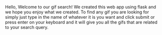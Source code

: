 Hello, Welcome to our gif search! We created this web app using flask and we hope you enjoy what we created.
To find any gif you are looking for simply just type in the name of whatever it is you want and click submit or press enter on your keyboard and it will give you all the gifs that are related to your search query.
